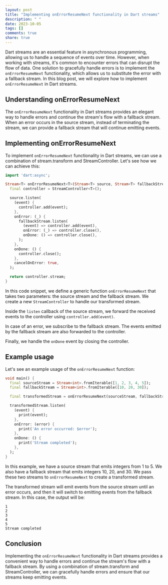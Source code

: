 ```yaml
---
layout: post
title: "Implementing onErrorResumeNext functionality in Dart streams"
description: " "
date: 2023-10-05
tags: []
comments: true
share: true
---
```


Dart streams are an essential feature in asynchronous programming, allowing us to handle a sequence of events over time. However, when working with streams, it's common to encounter errors that can disrupt the flow of data. One solution to gracefully handle errors is to implement the `onErrorResumeNext` functionality, which allows us to substitute the error with a fallback stream. In this blog post, we will explore how to implement `onErrorResumeNext` in Dart streams.

## Understanding onErrorResumeNext

The `onErrorResumeNext` functionality in Dart streams provides an elegant way to handle errors and continue the stream's flow with a fallback stream. When an error occurs in the source stream, instead of terminating the stream, we can provide a fallback stream that will continue emitting events.

## Implementing onErrorResumeNext

To implement `onErrorResumeNext` functionality in Dart streams, we can use a combination of stream.transform and StreamController. Let's see how we can achieve this:

```dart
import 'dart:async';

Stream<T> onErrorResumeNext<T>(Stream<T> source, Stream<T> fallbackStream) {
  final controller = StreamController<T>();

  source.listen(
    (event) {
      controller.add(event);
    },
    onError: (_) {
      fallbackStream.listen(
        (event) => controller.add(event),
        onError: (_) => controller.close(),
        onDone: () => controller.close(),
      );
    },
    onDone: () {
      controller.close();
    },
    cancelOnError: true,
  );

  return controller.stream;
}
```

In this code snippet, we define a generic function `onErrorResumeNext` that takes two parameters: the source stream and the fallback stream. We create a new `StreamController` to handle our transformed stream.

Inside the `listen` callback of the source stream, we forward the received events to the controller using `controller.add(event)`.

In case of an error, we subscribe to the fallback stream. The events emitted by the fallback stream are also forwarded to the controller.

Finally, we handle the `onDone` event by closing the controller.

## Example usage

Let's see an example usage of the `onErrorResumeNext` function:

```dart
void main() {
  final sourceStream = Stream<int>.fromIterable([1, 2, 3, 4, 5]);
  final fallbackStream = Stream<int>.fromIterable([10, 20, 30]);

  final transformedStream = onErrorResumeNext(sourceStream, fallbackStream);

  transformedStream.listen(
    (event) {
      print(event);
    },
    onError: (error) {
      print('An error occurred: $error');
    },
    onDone: () {
      print('Stream completed');
    },
  );
}
```

In this example, we have a source stream that emits integers from 1 to 5. We also have a fallback stream that emits integers 10, 20, and 30. We pass these two streams to `onErrorResumeNext` to create a transformed stream.

The transformed stream will emit events from the source stream until an error occurs, and then it will switch to emitting events from the fallback stream. In this case, the output will be:

```
1
2
3
4
5
Stream completed
```

## Conclusion

Implementing the `onErrorResumeNext` functionality in Dart streams provides a convenient way to handle errors and continue the stream's flow with a fallback stream. By using a combination of stream.transform and StreamController, we can gracefully handle errors and ensure that our streams keep emitting events.
